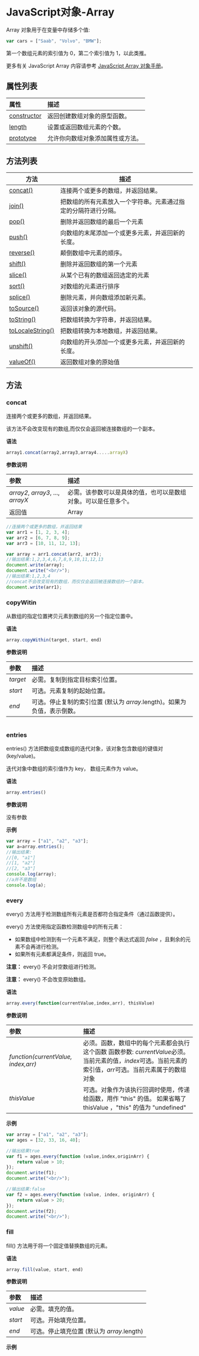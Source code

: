 # JavaScript对象-Array

Array 对象用于在变量中存储多个值:

```javascript
var cars = ["Saab", "Volvo", "BMW"];
```

第一个数组元素的索引值为 0，第二个索引值为 1，以此类推。

更多有关 JavaScript Array 内容请参考 [JavaScript Array 对象手册](https://www.runoob.com/js/js-obj-array.html)。

## 属性列表

| 属性                                                         | 描述                             |
| :----------------------------------------------------------- | :------------------------------- |
| [constructor](https://www.runoob.com/jsref/jsref-constructor-array.html) | 返回创建数组对象的原型函数。     |
| [length](https://www.runoob.com/jsref/jsref-length-array.html) | 设置或返回数组元素的个数。       |
| [prototype](https://www.runoob.com/jsref/jsref-prototype-array.html) | 允许你向数组对象添加属性或方法。 |

## 方法列表

| 方法                                                         | 描述                                                         |
| ------------------------------------------------------------ | ------------------------------------------------------------ |
| [concat()](http://www.w3school.com.cn/jsref/jsref_concat_array.asp) | 连接两个或更多的数组，并返回结果。                           |
| [join()](http://www.w3school.com.cn/jsref/jsref_join.asp)    | 把数组的所有元素放入一个字符串。元素通过指定的分隔符进行分隔。 |
| [pop()](http://www.w3school.com.cn/jsref/jsref_pop.asp)      | 删除并返回数组的最后一个元素                                 |
| [push()](http://www.w3school.com.cn/jsref/jsref_push.asp)    | 向数组的末尾添加一个或更多元素，并返回新的长度。             |
| [reverse()](http://www.w3school.com.cn/jsref/jsref_reverse.asp) | 颠倒数组中元素的顺序。                                       |
| [shift()](http://www.w3school.com.cn/jsref/jsref_shift.asp)  | 删除并返回数组的第一个元素                                   |
| [slice()](http://www.w3school.com.cn/jsref/jsref_slice_array.asp) | 从某个已有的数组返回选定的元素                               |
| [sort()](http://www.w3school.com.cn/jsref/jsref_sort.asp)    | 对数组的元素进行排序                                         |
| [splice()](http://www.w3school.com.cn/jsref/jsref_splice.asp) | 删除元素，并向数组添加新元素。                               |
| [toSource()](http://www.w3school.com.cn/jsref/jsref_tosource_array.asp) | 返回该对象的源代码。                                         |
| [toString()](http://www.w3school.com.cn/jsref/jsref_toString_array.asp) | 把数组转换为字符串，并返回结果。                             |
| [toLocaleString()](http://www.w3school.com.cn/jsref/jsref_toLocaleString_array.asp) | 把数组转换为本地数组，并返回结果。                           |
| [unshift()](http://www.w3school.com.cn/jsref/jsref_unshift.asp) | 向数组的开头添加一个或更多元素，并返回新的长度。             |
| [valueOf()](http://www.w3school.com.cn/jsref/jsref_valueof_array.asp) | 返回数组对象的原始值                                         |

## 方法

### concat

连接两个或更多的数组，并返回结果。

该方法不会改变现有的数组,而仅仅会返回被连接数组的一个副本。

**语法**

```javascript
array1.concat(array2,array3,array4.....arrayX)
```

**参数说明**

| 参数                              | 描述                                                         |
| :-------------------------------- | :----------------------------------------------------------- |
| *array2*, *array3*, ..., *arrayX* | 必需。该参数可以是具体的值，也可以是数组对象。可以是任意多个。 |
| 返回值                            | Array                                                        |

```javascript
//连接两个或更多的数组，并返回结果
var arr1 = [1, 2, 3, 4];
var arr2 = [6, 7, 8, 9];
var arr3 = [10, 11, 12, 13];

var array = arr1.concat(arr2, arr3);
//输出结果:1,2,3,4,6,7,8,9,10,11,12,13
document.write(array);
document.write("<br/>");
//输出结果:1,2,3,4
//concat不会改变现有的数组，而仅仅会返回被连接数组的一个副本。
document.write(arr1);
```

### copyWitin

从数组的指定位置拷贝元素到数组的另一个指定位置中。

**语法**

```javascript
array.copyWithin(target, start, end)
```

**参数说明**

| 参数     | 描述                                                         |
| :------- | :----------------------------------------------------------- |
| *target* | 必需。复制到指定目标索引位置。                               |
| *start*  | 可选。元素复制的起始位置。                                   |
| *end*    | 可选。停止复制的索引位置 (默认为 *array*.length)。如果为负值，表示倒数。 |





```javascript

```

### entries

entries() 方法把数组变成数组的迭代对象，该对象包含数组的键值对 (key/value)。

迭代对象中数组的索引值作为 key， 数组元素作为 value。

**语法**

```javascript
array.entries()
```

**参数说明**

没有参数

**示例**

```javascript
var array = ["a1", "a2", "a3"];
var a=array.entries();
//输出结果:
//[0, "a1"]
//[1, "a2"]
//[2, "a3"]
console.log(array);
//a并不是数组
console.log(a);
```

### every

every() 方法用于检测数组所有元素是否都符合指定条件（通过函数提供）。

every() 方法使用指定函数检测数组中的所有元素：

- 如果数组中检测到有一个元素不满足，则整个表达式返回 *false* ，且剩余的元素不会再进行检测。
- 如果所有元素都满足条件，则返回 true。

**注意：** every() 不会对空数组进行检测。

**注意：** every() 不会改变原始数组。

**语法**

```javascript
array.every(function(currentValue,index,arr), thisValue)
```

**参数说明**

| 参数                                | 描述                                                         |
| :---------------------------------- | :----------------------------------------------------------- |
| *function(currentValue, index,arr)* | 必须。函数，数组中的每个元素都会执行这个函数 函数参数: *currentValue*必须。当前元素的值，*index*可选。当前元素的索引值，*arr*可选。当前元素属于的数组对象 |
| *thisValue*                         | 可选。对象作为该执行回调时使用，传递给函数，用作 "this" 的值。 如果省略了 thisValue ，"this" 的值为 "undefined" |



**示例**

```javascript
var array = ["a1", "a2", "a3"];
var ages = [32, 33, 16, 40];

//输出结果true
var f1 = ages.every(function (value,index,originArr) {
    return value > 10;
});
document.write(f1);
document.write("<br/>");

//输出结果:false
var f2 = ages.every(function (value, index, originArr) {
    return value > 20;
});
document.write(f2);
document.write("<br/>");
```

### fill

fill() 方法用于将一个固定值替换数组的元素。

**语法**

```javascript
array.fill(value, start, end)
```

**参数说明**

| 参数    | 描述                                       |
| :------ | :----------------------------------------- |
| *value* | 必需。填充的值。                           |
| *start* | 可选。开始填充位置。                       |
| *end*   | 可选。停止填充位置 (默认为 *array*.length) |

**示例**

```javascript

```


